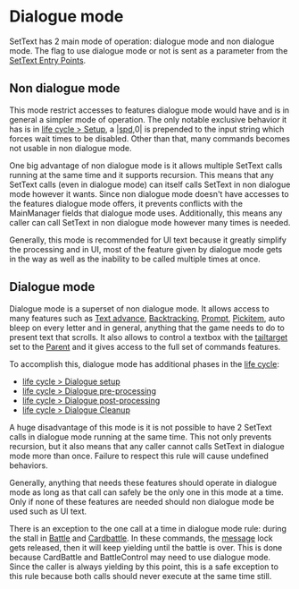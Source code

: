 # Dialogue mode

SetText has 2 main mode of operation: dialogue mode and non dialogue mode. The flag to use dialogue mode or not is sent as a parameter from the [SetText Entry Points](SetText%20Entry%20Points.md). 

## Non dialogue mode

This mode restrict accesses to features dialogue mode would have and is in general a simpler mode of operation. The only notable exclusive behavior it has is in [life cycle > Setup](life%20cycle.md#setup), a |[spd](Commands/Individual%20commands/Spd.md),0| is prepended to the input string which forces wait times to be disabled. Other than that, many commands becomes not usable in non dialogue mode.

One big advantage of non dialogue mode is it allows multiple SetText calls running at the same time and it supports recursion. This means that any SetText calls (even in dialogue mode) can itself calls SetText in non dialogue mode however it wants. Since non dialogue mode doesn't have accesses to the features dialogue mode offers, it prevents conflicts with the MainManager fields that dialogue mode uses. Additionally, this means any caller can call SetText in non dialogue mode however many times is needed.

Generally, this mode is recommended for UI text because it greatly simplify the processing and in UI, most of the feature given by dialogue mode gets in the way as well as the inability to be called multiple times at once.

## Dialogue mode

Dialogue mode is a superset of non dialogue mode. It allows access to many features such as [Text advance](Related%20Systems/Text%20advance.md), [Backtracking](Related%20Systems/Backtracking.md), [Prompt](Commands/Individual%20commands/Prompt.md), [Pickitem](Commands/Individual%20commands/Pickitem.md), auto bleep on every letter and in general, anything that the game needs to do to present text that scrolls. It also allows to control a textbox with the [tailtarget](Notable%20local%20variable/tailtarget.md) set to the [Parent](Commands/Individual%20commands/Parent.md) and it gives access to the full set of commands features.

To accomplish this, dialogue mode has additional phases in the [life cycle](life%20cycle.md):

* [life cycle > Dialogue setup](life%20cycle.md#dialogue-setup)
* [life cycle > Dialogue pre-processing](life%20cycle.md#dialogue-pre-processing)
* [life cycle > Dialogue post-processing](life%20cycle.md#dialogue-post-processing)
* [life cycle > Dialogue Cleanup](life%20cycle.md#dialogue-cleanup)

A huge disadvantage of this mode is it is not possible to have 2 SetText calls in dialogue mode running at the same time. This not only prevents recursion, but it also means that any caller cannot calls SetText in dialogue mode more than once. Failure to respect this rule will cause undefined behaviors.

Generally, anything that needs these features should operate in dialogue mode as long as that call can safely be the only one in this mode at a time. Only if none of these features are needed should non dialogue mode be used such as UI text.

There is an exception to the one call at a time in dialogue mode rule: during the stall in [Battle](Commands/Individual%20commands/Battle.md) and [Cardbattle](Commands/Individual%20commands/Cardbattle.md). In these commands, the [message](Global%20vars%20used/message.md) lock gets released, then it will keep yielding until the battle is over. This is done because CardBattle and BattleControl may need to use dialogue mode. Since the caller is always yielding by this point, this is a safe exception to this rule because both calls should never execute at the same time still.
